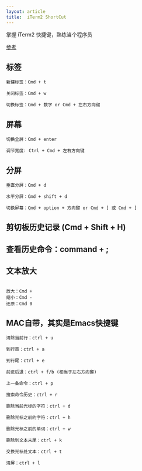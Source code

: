 ```yaml
---
layout: article
title:  iTerm2 ShortCut
---
```

掌握 iTerm2 快捷键，熟练当个程序员


[参考](http://www.ifdattic.com/iterm-shortcut-keys/)


## 标签

```
新建标签：Cmd + t

关闭标签：Cmd + w

切换标签：Cmd + 数字 or Cmd + 左右方向键

```

## 屏幕

```
切换全屏：Cmd + enter

调节宽度: Ctrl + Cmd + 左右方向键
```


## 分屏

```
垂直分屏：Cmd + d

水平分屏：Cmd + shift + d

切换屏幕：Cmd + option + 方向键 or Cmd + [ 或 Cmd + ]

```

## 剪切板历史记录 (Cmd + Shift + H)

## 查看历史命令：command + ;


## 文本放大

```

放大：Cmd +
缩小：Cmd -
还原：Cmd 0

```


## MAC自带，其实是Emacs快捷键

```
清除当前行：ctrl + u

到行首：ctrl + a

到行尾：ctrl + e

前进后退：ctrl + f/b (相当于左右方向键)

上一条命令：ctrl + p

搜索命令历史：ctrl + r

删除当前光标的字符：ctrl + d

删除光标之前的字符：ctrl + h

删除光标之前的单词：ctrl + w

删除到文本末尾：ctrl + k

交换光标处文本：ctrl + t

清屏：ctrl + l
```